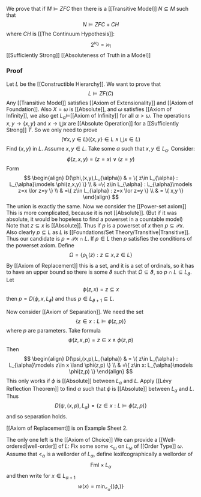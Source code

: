 We prove that if $M\models ZFC$ then there is a [[Transitive Model]] $N\subseteq M$
such that 
$$
N\models ZFC+CH
$$
where $CH$ is [[The Continuum Hypothesis]]:
$$
2^{\aleph_{0}}=\aleph_{1}
$$
[[Sufficiently Strong]]
[[Absoluteness of Truth in a Model]]

### Proof
Let $L$ be the [[Constructible Hierarchy]].
We want to prove that
$$
L\models ZF(C)
$$
Any [[Transitive Model]] satisfies [[Axiom of Extensionality]] and [[Axiom of Foundation]].
Also $X=\omega$ is [[Absolute]], and $\omega$ satisfies [[Axiom of Infinity]],
we also get $L_{\alpha}\models$[[Axiom of Infinity]] for all $\alpha>\omega$.
The operations $x,y\to \{ x,y \}$ and $x\to \bigcup x$ are [[Absolute Operation]]
for a [[Sufficiently Strong]] $T$.
So we only need to prove
$$
(\forall x,y\in L) \left( \{ x,y \}\in L \land \bigcup x\in L \right)
$$
Find $\{ x,y \}$ in $L$.
Assume $x,y\in L$.
Take some $\alpha$ such that $x,y\in L_{\alpha}$.
Consider:
$$
\phi(z,x,y) = (z=x)\lor(z=y)
$$
Form
$$
\begin{align}
D(\phi,(x,y),L_{\alpha})  & = \{ z\in L_{\alpha} : L_{\alpha}\models \phi(z,x,y) \} \\
 & =\{ z\in L_{\alpha} : L_{\alpha}\models z=x \lor z=y \} \\
 & =\{ z\in L_{\alpha} : z=x \lor z=y \}  \\
 & = \{ x,y \}
\end{align}
$$
The union is exactly the same.
Now we consider the [[Power-set axiom]]
This is more complicated, because it is not [[Absolute]]. 
(But if it was absolute, it would be hopeless to find a powerset in a countable model)
Note that $z\subseteq x$ is [[Absolute]].
Thus if $p$ is a powerset of $x$ then $p\subseteq \mathcal{P}x$.
Also clearly $p\subseteq L$ as $L$ is [[Foundations/Set Theory/Transitive|Transitive]].
Thus our candidate is $p=\mathcal{P}x\cap L$.
If $p \in L$ then $p$ satisfies the conditions of the powerset axiom.
Define 
$$
\Omega=\{ \rho_{L}(z) : z\subseteq x, z\in L \}
$$
By [[Axiom of Replacement]] this is a set, 
and it is a set of ordinals, so it has to have an upper bound
so there is some $\vartheta$ such that $\Omega \subseteq \vartheta$,
so $p\cap L\subseteq L_{\vartheta}$.
Let
$$
\phi(z,x) = z\subseteq x
$$
then $p=D(\phi,x,L_{\vartheta})$ and thus $p \in L_{\vartheta+1}\subseteq L$.

Now consider [[Axiom of Separation]].
We need the set
$$
\{ z\in x: L\models \phi(z,p) \}
$$
where $p$ are parameters.
Take formula 
$$
\psi(z,x,p) = z\in x\land \phi(z,p)
$$
Then
$$
\begin{align}
D(\psi,(x,p),L_{\alpha})  & = \{ z\in L_{\alpha} : L_{\alpha}\models z\in x \land \phi(z,p) \} \\
 & =\{ z\in x: L_{\alpha}\models \phi(z,p) \}
\end{align}
$$
This only works if $\phi$ is [[Absolute]] between $L_{\alpha}$ and $L$.
Apply [[Lévy Reflection Theorem]] to find $\alpha$ 
such that $\phi$ is [[Absolute]] between $L_{\alpha}$ and $L$.
Thus
$$
D(\psi,(x,p),L_{\alpha}) = \{ z\in x:L\models \phi(z,p) \}
$$
and so separation holds.

[[Axiom of Replacement]] is on Example Sheet 2.

The only one left is the [[Axiom of Choice]]
We can provide a [[Well-ordered|well-order]] of $L$:
Fix some some $<_{\omega}$ on $L_{\omega}$ of [[Order Type]] $\omega$.
Assume that $<_{\alpha}$ is a wellorder of $L_{\alpha}$,
define lexifcographically a wellorder of 
$$
\mathrm{Fml}\times L_{\alpha}
$$
and then write for $x\in L_{\alpha+1}$ 
$$
w(x) = \mathrm{min}_{<_{\alpha}} \{ (\phi,) \}
$$
